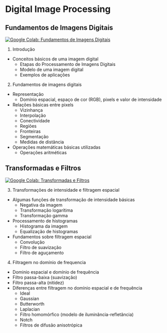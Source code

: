 # Digital Image Processing

## Fundamentos de Imagens Digitais

[![Google Colab: Fundamentos de Imagens Digitais](https://img.shields.io/badge/colab-Fundamentos_de_Imagens_Digitais-blue.svg)](https://colab.research.google.com/github.com/magrathealabs/university/blob/master/digital-image-processing/class1_DIP_introduction.ipynb)

1. Introdução
  - Conceitos básicos de uma imagem digital
    - Etapas do Processamento de Imagens Digitais
    - Modelo de uma imagem digital
    - Exemplos de aplicações
2. Fundamentos de imagens digitais
  - Representação
    - Domínio espacial, espaço de cor (RGB), pixels e valor de intensidade
  - Relações básicas entre pixels
    - Vizinhança
    - Interpolação
    - Conectividade
    - Regiões
    - Fronteiras
    - Segmentação
    - Medidas de distância
  - Operações matemáticas básicas utilizadas
    - Operações aritméticas

## Transformadas e Filtros

[![Google Colab: Transformadas e Filtros](https://img.shields.io/badge/colab-Transformadas_e_Filtros-blue.svg)](https://colab.research.google.com/github.com/magrathealabs/university/blob/master/digital-image-processing/class2_DIP_filtering.ipynb)

3. Transformações de intensidade e filtragem espacial
  - Algumas funções de transformação de intensidade básicas
    - Negativa da imagem
    - Transformação logarítima
    - Transformação gamma
  - Processamento de histogramas
    - Histograma da imagem
    - Equalização de histogramas
  - Fundamentos sobre filtragem espacial
    - Convolução
    - Filtro de suavização
    - Filtro de aguçamento
4. Filtragem no domínio de frequencia
  - Dominio espacial e domínio de frequência
  - Filtro passa-baixa (suavização)
  - Filtro passa-alta (nitidez)
  - Diferenças entre filtragem no domínio espacial e de frequência
    - Ideal
    - Gaussian
    - Butterworth
    - Laplacian
    - Filtro homomórfico (modelo de iluminância-refletância)
    - Notch
    - Filtros de difusão anisotrópica

